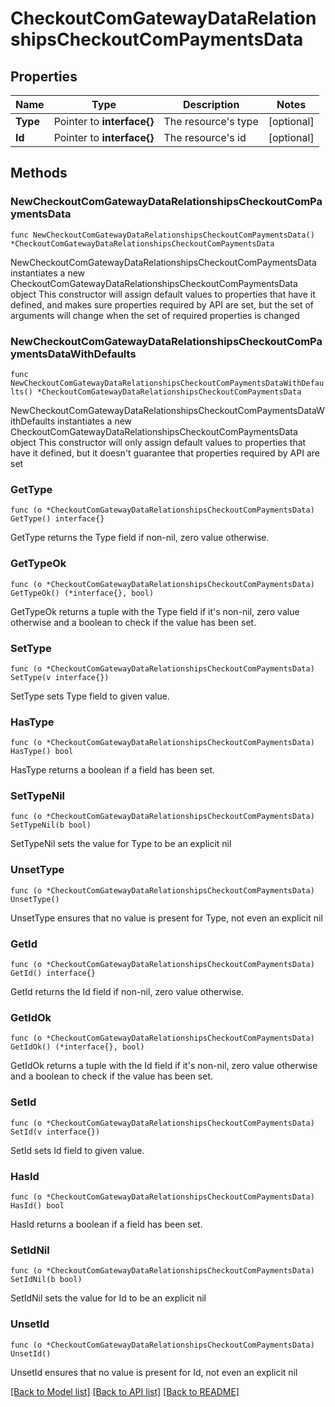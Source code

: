 # CheckoutComGatewayDataRelationshipsCheckoutComPaymentsData

## Properties

Name | Type | Description | Notes
------------ | ------------- | ------------- | -------------
**Type** | Pointer to **interface{}** | The resource&#39;s type | [optional] 
**Id** | Pointer to **interface{}** | The resource&#39;s id | [optional] 

## Methods

### NewCheckoutComGatewayDataRelationshipsCheckoutComPaymentsData

`func NewCheckoutComGatewayDataRelationshipsCheckoutComPaymentsData() *CheckoutComGatewayDataRelationshipsCheckoutComPaymentsData`

NewCheckoutComGatewayDataRelationshipsCheckoutComPaymentsData instantiates a new CheckoutComGatewayDataRelationshipsCheckoutComPaymentsData object
This constructor will assign default values to properties that have it defined,
and makes sure properties required by API are set, but the set of arguments
will change when the set of required properties is changed

### NewCheckoutComGatewayDataRelationshipsCheckoutComPaymentsDataWithDefaults

`func NewCheckoutComGatewayDataRelationshipsCheckoutComPaymentsDataWithDefaults() *CheckoutComGatewayDataRelationshipsCheckoutComPaymentsData`

NewCheckoutComGatewayDataRelationshipsCheckoutComPaymentsDataWithDefaults instantiates a new CheckoutComGatewayDataRelationshipsCheckoutComPaymentsData object
This constructor will only assign default values to properties that have it defined,
but it doesn't guarantee that properties required by API are set

### GetType

`func (o *CheckoutComGatewayDataRelationshipsCheckoutComPaymentsData) GetType() interface{}`

GetType returns the Type field if non-nil, zero value otherwise.

### GetTypeOk

`func (o *CheckoutComGatewayDataRelationshipsCheckoutComPaymentsData) GetTypeOk() (*interface{}, bool)`

GetTypeOk returns a tuple with the Type field if it's non-nil, zero value otherwise
and a boolean to check if the value has been set.

### SetType

`func (o *CheckoutComGatewayDataRelationshipsCheckoutComPaymentsData) SetType(v interface{})`

SetType sets Type field to given value.

### HasType

`func (o *CheckoutComGatewayDataRelationshipsCheckoutComPaymentsData) HasType() bool`

HasType returns a boolean if a field has been set.

### SetTypeNil

`func (o *CheckoutComGatewayDataRelationshipsCheckoutComPaymentsData) SetTypeNil(b bool)`

 SetTypeNil sets the value for Type to be an explicit nil

### UnsetType
`func (o *CheckoutComGatewayDataRelationshipsCheckoutComPaymentsData) UnsetType()`

UnsetType ensures that no value is present for Type, not even an explicit nil
### GetId

`func (o *CheckoutComGatewayDataRelationshipsCheckoutComPaymentsData) GetId() interface{}`

GetId returns the Id field if non-nil, zero value otherwise.

### GetIdOk

`func (o *CheckoutComGatewayDataRelationshipsCheckoutComPaymentsData) GetIdOk() (*interface{}, bool)`

GetIdOk returns a tuple with the Id field if it's non-nil, zero value otherwise
and a boolean to check if the value has been set.

### SetId

`func (o *CheckoutComGatewayDataRelationshipsCheckoutComPaymentsData) SetId(v interface{})`

SetId sets Id field to given value.

### HasId

`func (o *CheckoutComGatewayDataRelationshipsCheckoutComPaymentsData) HasId() bool`

HasId returns a boolean if a field has been set.

### SetIdNil

`func (o *CheckoutComGatewayDataRelationshipsCheckoutComPaymentsData) SetIdNil(b bool)`

 SetIdNil sets the value for Id to be an explicit nil

### UnsetId
`func (o *CheckoutComGatewayDataRelationshipsCheckoutComPaymentsData) UnsetId()`

UnsetId ensures that no value is present for Id, not even an explicit nil

[[Back to Model list]](../README.md#documentation-for-models) [[Back to API list]](../README.md#documentation-for-api-endpoints) [[Back to README]](../README.md)


